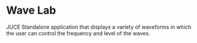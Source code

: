 # Wave Lab
JUCE Standalone application that displays a variety of waveforms in which the user can control the frequency and level of the waves.
